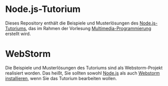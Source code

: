 Node.js-Tutorium
================

Dieses Repository enthält die Beispiele und Musterlösungen des
[Node.js-Tutoriums](http://glossar.hs-augsburg.de/Node.js-Tutorium),
das im Rahmen der Vorlesung [Multimedia-Programmierung](http://mmprog.hs-augsburg.de/)
erstellt wird.

WebStorm
========

Die Beispiele und Musterlösungen des Tutoriums sind als Webstorm-Projekt
realisiert worden. Das heißt, Sie sollten sowohl
[Node.js](http://glossar.hs-augsburg.de/Node.js) als auch
[Webstorm installieren](http://glossar.hs-augsburg.de/Installation_von_WebStorm_für_Node.js),
wenn Sie das Tutorium bearbeiten wollen.